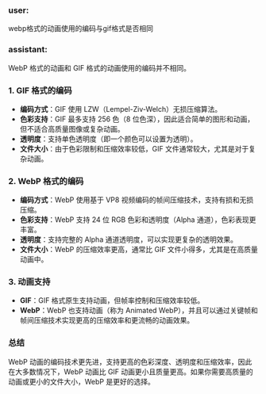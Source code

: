### user: 

webp格式的动画使用的编码与gif格式是否相同


### assistant: 

WebP 格式的动画和 GIF 格式的动画使用的编码并不相同。

### 1. **GIF 格式的编码**
- **编码方式**：GIF 使用 LZW（Lempel-Ziv-Welch）无损压缩算法。
- **色彩支持**：GIF 最多支持 256 色（8 位色深），因此适合简单的图形和动画，但不适合高质量图像或复杂动画。
- **透明度**：支持单色透明度（即一个颜色可以设置为透明）。
- **文件大小**：由于色彩限制和压缩效率较低，GIF 文件通常较大，尤其是对于复杂动画。

### 2. **WebP 格式的编码**
- **编码方式**：WebP 使用基于 VP8 视频编码的帧间压缩技术，支持有损和无损压缩。
- **色彩支持**：WebP 支持 24 位 RGB 色彩和透明度（Alpha 通道），色彩表现更丰富。
- **透明度**：支持完整的 Alpha 通道透明度，可以实现更复杂的透明效果。
- **文件大小**：WebP 的压缩效率更高，通常比 GIF 文件小得多，尤其是在高质量动画中。

### 3. **动画支持**
- **GIF**：GIF 格式原生支持动画，但帧率控制和压缩效率较低。
- **WebP**：WebP 也支持动画（称为 Animated WebP），并且可以通过关键帧和帧间压缩技术实现更高的压缩效率和更流畅的动画效果。

### 总结
WebP 动画的编码技术更先进，支持更高的色彩深度、透明度和压缩效率，因此在大多数情况下，WebP 动画比 GIF 动画更小且质量更高。如果你需要高质量的动画或更小的文件大小，WebP 是更好的选择。
